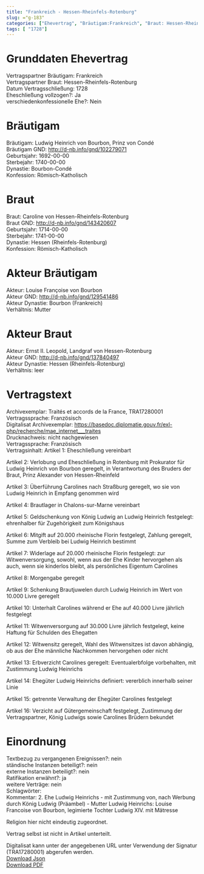```yaml
---
title: "Frankreich - Hessen-Rheinfels-Rotenburg"
slug: ="g-183"
categories: ["Ehevertrag", "Bräutigam:Frankreich", "Braut: Hessen-Rheinfels-Rotenburg", "Eheschließung vollzogen?:Ja", "verschiedenkonfessionelle Ehe?:Nein", "Dynastie Bräutigam:Bourbon-Condé", "Akteur Bräutigam:Louise Françoise von Bourbon", "Akteur Braut:Ernst II. Leopold, Landgraf von Hessen-Rotenburg", "Textbezug?:nein", "Ständisch?:nein", "Ratifikation?:ja", "Sonstiges?:nein", "Bräutigam:Frankreich", "Braut: Hessen-Rheinfels-Rotenburg"]
tags: [ "1728"]
---
```

<!--more-->

# Grunddaten Ehevertrag

Vertragspartner Bräutigam: Frankreich<br>
Vertragspartner Braut: Hessen-Rheinfels-Rotenburg<br>
Datum Vertragsschließung: 1728<br>
Eheschließung vollzogen?: Ja<br>
verschiedenkonfessionelle Ehe?: Nein<br>
# Bräutigam

Bräutigam: Ludwig Heinrich von Bourbon, Prinz von Condé<br>
Bräutigam GND: http://d-nb.info/gnd/102279071<br>
Geburtsjahr: 1692-00-00<br>
Sterbejahr: 1740-00-00<br>
Dynastie: Bourbon-Condé<br>
Konfession: Römisch-Katholisch<br>
# Braut

Braut: Caroline von Hessen-Rheinfels-Rotenburg<br>
Braut GND: http://d-nb.info/gnd/143420607<br>
Geburtsjahr: 1714-00-00<br>
Sterbejahr: 1741-00-00<br>
Dynastie: Hessen (Rheinfels-Rotenburg)<br>
Konfession: Römisch-Katholisch<br>
# Akteur Bräutigam

Akteur: Louise Françoise von Bourbon<br>
Akteur GND: http://d-nb.info/gnd/129541486<br>
Akteur Dynastie: Bourbon (Frankreich)<br>
Verhältnis: Mutter <br>
# Akteur Braut

Akteur: Ernst II. Leopold, Landgraf von Hessen-Rotenburg<br>
Akteur GND: http://d-nb.info/gnd/137840497<br>
Akteur Dynastie: Hessen (Rheinfels-Rotenburg)<br>
Verhältnis: leer<br>
# Vertragstext

Archivexemplar: Traités et accords de la France, TRA17280001<br>
Vertragssprache: Französisch<br>
Digitalisat Archivexemplar: https://basedoc.diplomatie.gouv.fr/exl-php/recherche/mae_internet___traites<br>
Drucknachweis: nicht nachgewiesen<br>
Vertragssprache: Französisch<br>
Vertragsinhalt: Artikel 1: Eheschließung vereinbart

Artikel 2: Verlobung und Eheschließung in Rotenburg mit Prokurator für Ludwig Heinrich von Bourbon geregelt, in Verantwortung des Bruders der Braut, Prinz Alexander von Hessen-Rheinfeld 

Artikel 3: Überführung Carolines nach Straßburg geregelt, wo sie von Ludwig Heinrich in Empfang genommen wird

Artikel 4: Brautlager in Chalons-sur-Marne vereinbart

Artikel 5: Geldschenkung von König Ludwig an Ludwig Heinrich festgelegt: ehrenhalber für Zugehörigkeit zum Königshaus

Artikel 6: Mitgift auf 20.000 rheinische Florin festgelegt, Zahlung geregelt, Summe zum Verbleib bei Ludwig Heinrich bestimmt

Artikel 7: Widerlage auf 20.000 rheinische Florin festgelegt: zur Witwenversorgung, sowohl, wenn aus der Ehe Kinder hervorgehen als auch, wenn sie kinderlos bleibt, als persönliches Eigentum Carolines

Artikel 8: Morgengabe geregelt

Artikel 9: Schenkung Brautjuwelen durch Ludwig Heinrich im Wert von 10.000 Livre geregelt

Artikel 10: Unterhalt Carolines während er Ehe auf 40.000 Livre jährlich festgelegt

Artikel 11: Witwenversorgung auf 30.000 Livre jährlich festgelegt, keine Haftung für Schulden des Ehegatten

Artikel 12: Witwensitz geregelt, Wahl des Witwensitzes ist davon abhängig, ob aus der Ehe männliche Nachkommen hervorgehen oder nicht

Artikel 13: Erbverzicht Carolines geregelt: Eventualerbfolge vorbehalten, mit Zustimmung Ludwig Heinrichs

Artikel 14: Ehegüter Ludwig Heinrichs definiert: vererblich innerhalb seiner Linie

Artikel 15: getrennte Verwaltung der Ehegüter Carolines festgelegt

Artikel 16: Verzicht auf Gütergemeinschaft festgelegt, Zustimmung der Vertragspartner, König Ludwigs sowie Carolines Brüdern bekundet<br>
# Einordnung

Textbezug zu vergangenen Ereignissen?: nein<br>
ständische Instanzen beteiligt?: nein<br>
externe Instanzen beteiligt?: nein<br>
Ratifikation erwähnt?: ja<br>
weitere Verträge: nein<br>
Schlagwörter: <br>
Kommentar: 2. Ehe Ludwig Heinrichs - mit Zustimmung von, nach Werbung durch König Ludwig (Präambel) - Mutter Ludwig Heinrichs: Louise Francoise von Bourbon, legimierte Tochter Ludwig XIV. mit Mätresse

Religion hier nicht eindeutig zugeordnet.

Vertrag selbst ist nicht in Artikel unterteilt.

Digitalisat kann unter der angegebenen URL unter Verwendung der Signatur (TRA17280001) abgerufen werden.<br>
[Download Json](/vertraege/vertrag-183.json)<br>
[Download PDF](/vertraege/v62.pdf)